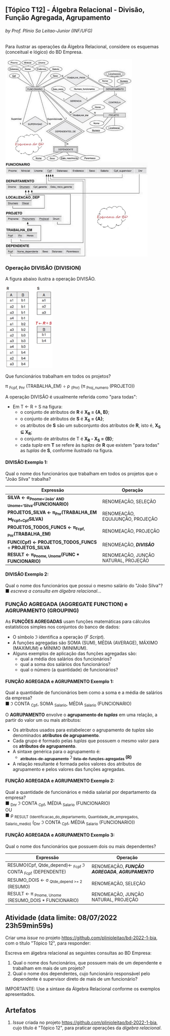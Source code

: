 ## [Tópico T12] - Álgebra Relacional - Divisão, Função Agregada, Agrupamento
###### *by Prof. Plinio Sa Leitao-Junior (INF/UFG)*

Para ilustrar as operações da Álgebra Relacional, considere os esquemas (conceitual e lógico) do BD Empresa.

<img src="../media/fig-der-empresa.jpg" width="400"><img src="../media/fig-esquema-logico-bdempresa.jpg" width="450">

### Operação DIVISÃO (DIVISION)

A figura abaixo ilustra a operação DIVISÃO.

<img src="../media/fig-algebra-divisao.jpg" width="150">

Que funcionários trabalham em todos os projetos?

π <sub>Fcpf, Pnr</sub> (TRABALHA_EM) ÷ ρ <sub>(Pnr)</sub> (π <sub>Proj_numero</sub> (PROJETO))

A operação DIVISÃO é usualmente referida como "para todas":
- Em T ← R ÷ S na figura:
  - o conjunto de atributos de **R** é **X<sub>R</sub> = {A, B}**;
  - o conjunto de atributos de **S** é **X<sub>S</sub> = {A}**;
  - os atributos de **S** são um subconjunto dos atributos de **R**, isto é, **X<sub>S</sub> ⊆ X<sub>R</sub>**;
  - o conjunto de atributos de T é **X<sub>R</sub> - X<sub>S</sub> = {B}**;
  - cada _tupla_ em **T** se refere às _tuplas_ de **R** que existem "para todas" as _tuplas_ de **S**, conforme ilustrado na figura.

#### DIVISÃO Exemplo 1:

Qual o nome dos funcionários que trabalham em todos os projetos que o "João Silva" trabalha?

|Expressão|Operação|
|-|-|
|**SILVA ← σ<sub>Pnome=‘João’ AND Unome=‘Silva’</sub>(FUNCIONARIO)**|RENOMEAÇÃO, SELEÇÃO|
|**PROJETOS_SILVA ← π<sub>Pnr</sub>(TRABALHA_EM ⋈<sub>Fcpf=Cpf</sub>SILVA)**|RENOMEAÇÃO, EQUIJUNÇÃO, PROJEÇÃO|
|**PROJETOS_TODOS_FUNCS ← π<sub>Fcpf, Pnr</sub>(TRABALHA_EM)**|RENOMEAÇÃO, PROJEÇÃO|
|**FUNC(Cpf) ← PROJETOS_TODOS_FUNCS ÷ PROJETOS_SILVA**|RENOMEAÇÃO, ***DIVISÃO***|
|**RESULT ← π<sub>Pnome, Unome</sub>(FUNC * FUNCIONARIO)**|RENOMEAÇÃO, JUNÇÃO NATURAL, PROJEÇÃO|

#### DIVISÃO Exemplo 2:

Qual o nome dos funcionários que possui o mesmo salário do "João Silva"?<br>
■ _escreva a consulta em álgebra relacional_...

### FUNÇÃO AGREGADA (AGGREGATE FUNCTION) e AGRUPAMENTO (GROUPING)

As **FUNÇÕES AGREGADAS** usam funções matemáticas para cálculos estatísticos simples nos conjuntos do banco de dados:
- O símbolo ℑ identifica a operação (_F Script_).
- A funções agregadas são SOMA (SUM), MÉDIA (AVERAGE), MÁXIMO (MAXIMUM) e MÍNIMO (MINIMUM).
- Alguns exemplos de aplicação das funções agregadas são:
  - qual a média dos salários dos funcionários?
  - qual a soma dos salários dos funcionários?
  - qual o número (a quantidade) de funcionários?

#### FUNÇÃO AGREGADA e AGRUPAMENTO Exemplo 1:

Qual a quantidade de funcionários bem como a soma e a média de salários da empresa?<br>
■ ℑ CONTA <sub>Cpf</sub>, SOMA <sub>Salario</sub>, MÉDIA <sub>Salario</sub> (FUNCIONARIO)

O **AGRUPAMENTO** envolve o **agrupamento de _tuplas_** em uma relação, a partir do valor um ou mais atributos:
- Os atributos usados para estabelecer o agrupamento de _tuplas_ são denominados **atributos de agrupamento**. 
- Cada grupo é formado pelas _tuplas_ que possuem o mesmo valor para os **atributos de agrupamento**.
- A sintaxe genérica para o agrupamento é:
  - **<sub>atributos-de-agrupamento</sub> ℑ <sub>lista-de-funções-agregadas</sub> (R)**
- A relação resultante é formada pelos valores dos atributos de agrupamento e pelos valores das funções agregadas.

#### FUNÇÃO AGREGADA e AGRUPAMENTO Exemplo 2:

Qual a quantidade de funcionários e média salarial por departamento da empresa?<br>
■ <sub>Dnr</sub> ℑ CONTA <sub>Cpf</sub>, MÉDIA <sub>Salario</sub> (FUNCIONARIO)<br>
OU<br>
■ ρ <sub>RESULT</sub> <sub>(Identificacao_do_departamento, Quantidade_de_empregados, Salario_medio)</sub> (<sub>Dnr</sub> ℑ CONTA <sub>Cpf</sub>, MÉDIA <sub>Salario</sub> (FUNCIONARIO))

#### FUNÇÃO AGREGADA e AGRUPAMENTO Exemplo 3:

Qual o nome dos funcionários que possuem dois ou mais dependentes?

|Expressão|Operação|
|-|-|
|RESUMO(Cpf, Qtde_depend)← <sub>Fcpf</sub> ℑ CONTA <sub>Fcpf</sub> (DEPENDENTE)|RENOMEAÇÃO, ***FUNÇÃO AGREGADA***, ***AGRUPAMENTO***|
|RESUMO_DOIS ← σ <sub>Qtde_depend >= 2</sub> (RESUMO)|RENOMEAÇÃO, SELEÇÃO|
|RESULT ← π <sub>Pnome, Unome</sub> (RESUMO_DOIS * FUNCIONARIO)|RENOMEAÇÃO, JUNÇÃO NATURAL, PROJEÇÃO|

## Atividade (data limite: **08/07/2022 23h59min59s**)

Criar uma _issue_ no projeto https://github.com/plinioleitao/bd-2022-1-bia, com o título "Tópico 12", para responder:  

Escreva em álgebra relacional as seguintes consultas ao BD Empresa: 
1. Qual o nome dos funcionários, que possuem mais de um dependente e trabalham em mais de um projeto?
1. Qual o nome dos dependentes, cujo funcionário responsável pelo dependente é supervisor direto de mais de um funcionário?

IMPORTANTE: Use a sintaxe da Álgebra Relacional conforme os exemplos apresentados.

## Artefatos

1. _Issue_ criada no projeto https://github.com/plinioleitao/bd-2022-1-bia, cujo título é "Tópico 12", para praticar operações da *álgebra relacional*.

